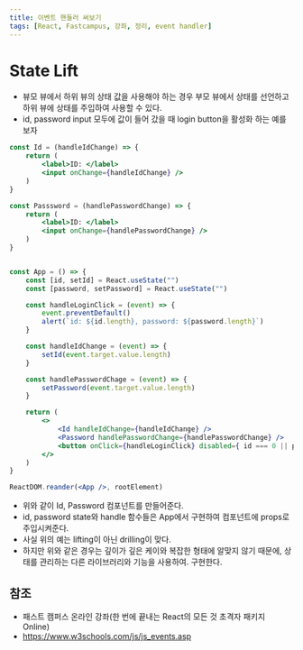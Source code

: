 ```yaml
---
title: 이벤트 핸들러 써보기
tags: [React, Fastcampus, 강좌, 정리, event handler]
---
```


# State Lift

- 뷰모 뷰에서 하위 뷰의 상태 값을 사용해야 하는 경우 부모 뷰에서 상태를 선언하고 하위 뷰에 상태를 주입하여 사용할 수 있다.
- id, password input 모두에 값이 들어 갔을 때 login button을 활성화 하는 예를 보자

```jsx
const Id = (handleIdChange) => {
    return (
        <label>ID: </label>
        <input onChange={handleIdChange} />
    )
}

const Passsword = (handlePasswordChange) => {
    return (
        <label>ID: </label>
        <input onChange={handlePasswordChange} />
    )
}


const App = () => {
    const [id, setId] = React.useState("")
    const [password, setPassword] = React.useState("")

    const handleLoginClick = (event) => {
        event.preventDefault()
        alert(`id: ${id.length}, password: ${password.length}`)
    }

    const handleIdChange = (event) => {
        setId(event.target.value.length)
    }

    const handlePasswordChage = (event) => {
        setPassword(event.target.value.length)
    }

    return (
        <>
            <Id handleIdChange={handleIdChange} />
            <Password handlePasswordChange={handlePasswordChange} />
            <button onClick={handleLoginClick} disabled={ id === 0 || password === 0}>Login</button>
        </>
    )
}

ReactDOM.reander(<App />, rootElement)
```

- 위와 같이 Id, Password 컴포넌트를 만들어준다.
- id, password state와 handle 함수들은 App에서 구현하여 컴포넌트에 props로 주입시켜준다.
- 사실 위의 예는 lifting이 아닌 drilling이 맞다.
- 하지만 위와 같은 경우는 깊이가 깊은 케이와 복잡한 형태에 알맞지 않기 때문에, 상태를 관리하는 다른 라이브러리와 기능을 사용하여. 구현한다.


## 참조

- 패스트 캠퍼스 온라인 강좌(한 번에 끝내는 React의 모든 것 초격자 패키지 Online)
- https://www.w3schools.com/js/js_events.asp